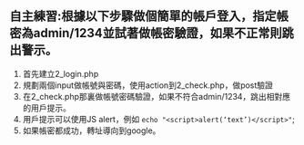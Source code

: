 ## 自主練習:根據以下步驟做個簡單的帳戶登入，指定帳密為admin/1234並試著做帳密驗證，如果不正常則跳出警示。

1. 首先建立2_login.php
2. 規劃兩個input做帳號與密碼，使用action到2_check.php，做post驗證
3. 在2_check.php那裏做帳號密碼驗證，如果不符合admin/1234，跳出相對應的用戶提示。
4. 用戶提示可以使用JS alert，例如 `echo "<script>alert(‘text’)</script>"`;
5. 如果帳密都成功，轉址導向到google。